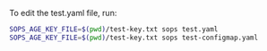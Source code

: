 To edit the test.yaml file, run:
```sh
SOPS_AGE_KEY_FILE=$(pwd)/test-key.txt sops test.yaml
SOPS_AGE_KEY_FILE=$(pwd)/test-key.txt sops test-configmap.yaml
```
